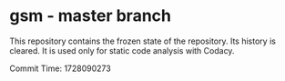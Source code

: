 # gsm - master branch

This repository contains the frozen state of the repository.
Its history is cleared. It is used only for static code
analysis with Codacy.

Commit Time: 1728090273